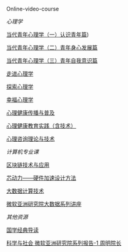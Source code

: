 Online-video-course

*心理学*

[当代青年心理学（一）认识青年篇](https://www.icourse163.org/learn/SWJTU-95002?tid=1450395497#/learn/content?type=detail&id=1214910440))

[当代青年心理学（二）青年身心发展篇](https://www.icourse163.org/course/SWJTU-93002)

[当代青年心理学（三）青年自我意识篇](https://www.icourse163.org/course/SWJTU-94003)

[走进心理学](https://www.icourse163.org/course/SWJTU-1002141008)

[探索心理学](https://www.icourse163.org/course/SWJTU-1002587003)

[幸福心理学](https://www.icourse163.org/course/SWJTU-1206448817)

[心理健康传播与普及](https://www.icourse163.org/course/SWJTU-1206462812)

[心理健康教育实践（含技术）](https://www.icourse163.org/course/SWJTU-1206457816)

[心理咨询理论与技术](https://www.icourse163.org/cours)


*计算机专业课*

[区块链技术与应用](https://www.icourse163.org/course/SWJTU-1207109825)

[芯动力——硬件加速设计方法](https://www.icourse163.org/course/SWJTU-1207492806)

[大数据计算技术](https://www.icourse163.org/course/UESTC-1003037002)

[微软亚洲研究院大数据系列讲座](https://www.icourse163.org/course/MSRA-416001)


*其他资源*

[国学经典导读](https://www.icourse163.org/course/SWJTU-1206457819)

[科学与社会 微软亚洲研究院系列报告-1 周明院长](https://www.eeo.cn/live.php?lessonKey=1774fa5e5a363b74)